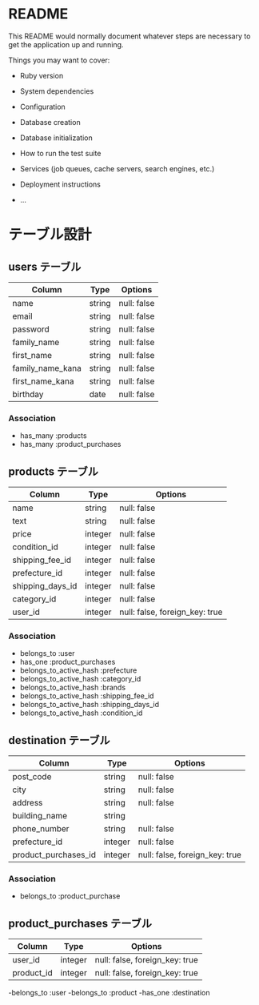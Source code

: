 # README

This README would normally document whatever steps are necessary to get the
application up and running.

Things you may want to cover:

* Ruby version

* System dependencies

* Configuration

* Database creation

* Database initialization

* How to run the test suite

* Services (job queues, cache servers, search engines, etc.)

* Deployment instructions

* ...

# テーブル設計

## users テーブル

| Column               | Type   | Options     |
| -------------------- | ------ | ----------- |
| name                 | string | null: false |
| email                | string | null: false |
| password             | string | null: false |
| family_name          | string | null: false |
| first_name           | string | null: false |
| family_name_kana     | string | null: false |
| first_name_kana      | string | null: false |
| birthday             | date   | null: false |

### Association

- has_many :products
- has_many :product_purchases



## products テーブル

| Column             | Type   | Options     |
| ------------------ | ------ | ----------- |
| name               | string | null: false |
| text               | string | null: false |
| price              | integer | null: false |
| condition_id       | integer | null: false |
| shipping_fee_id    | integer | null: false |
| prefecture_id      | integer | null: false |
| shipping_days_id   | integer | null: false |
| category_id        | integer | null: false |
| user_id            | integer | null: false, foreign_key: true |

### Association


- belongs_to :user
- has_one :product_purchases
- belongs_to_active_hash :prefecture
- belongs_to_active_hash :category_id
- belongs_to_active_hash :brands
- belongs_to_active_hash :shipping_fee_id
- belongs_to_active_hash :shipping_days_id
- belongs_to_active_hash :condition_id

## destination テーブル

| Column                | Type    | Options     |
| --------------------- | ------- | ----------- |
| post_code             | string  | null: false |
| city                  | string  | null: false |
| address               | string  | null: false |
| building_name         | string  |             |
| phone_number          | string  | null: false |
| prefecture_id         | integer | null: false |
| product_purchases_id  | integer | null: false, foreign_key: true |

### Association

- belongs_to :product_purchase



## product_purchases テーブル

| Column             | Type    | Options     |
| ------------------ | ------- | ----------- |
| user_id            | integer | null: false, foreign_key: true |
| product_id         | integer | null: false, foreign_key: true |

-belongs_to :user
-belongs_to :product
-has_one :destination